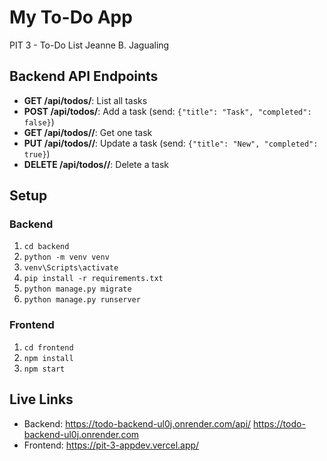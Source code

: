 # My To-Do App

PIT 3 - To-Do List
Jeanne B. Jagualing

## Backend API Endpoints
- **GET /api/todos/**: List all tasks
- **POST /api/todos/**: Add a task (send: `{"title": "Task", "completed": false}`)
- **GET /api/todos/<id>/**: Get one task
- **PUT /api/todos/<id>/**: Update a task (send: `{"title": "New", "completed": true}`)
- **DELETE /api/todos/<id>/**: Delete a task

## Setup
### Backend
1. `cd backend`
2. `python -m venv venv`
3. `venv\Scripts\activate`
4. `pip install -r requirements.txt`
5. `python manage.py migrate`
6. `python manage.py runserver`

### Frontend
1. `cd frontend`
2. `npm install`
3. `npm start`

## Live Links
- Backend: 
https://todo-backend-ul0j.onrender.com/api/
https://todo-backend-ul0j.onrender.com
- Frontend:
https://pit-3-appdev.vercel.app/
